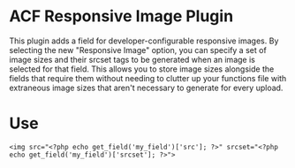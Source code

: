 ACF Responsive Image Plugin
========

This plugin adds a field for developer-configurable responsive images. By selecting the new "Responsive Image" option, you can specify a set of image sizes and their srcset tags to be generated when an image is selected for that field. This allows you to store image sizes alongside the fields that require them without needing to clutter up your functions file with extraneous image sizes that aren't necessary to generate for every upload.

# Use

`<img src="<?php echo get_field('my_field')['src']; ?>" srcset="<?php echo get_field('my_field')['srcset']; ?>">`
